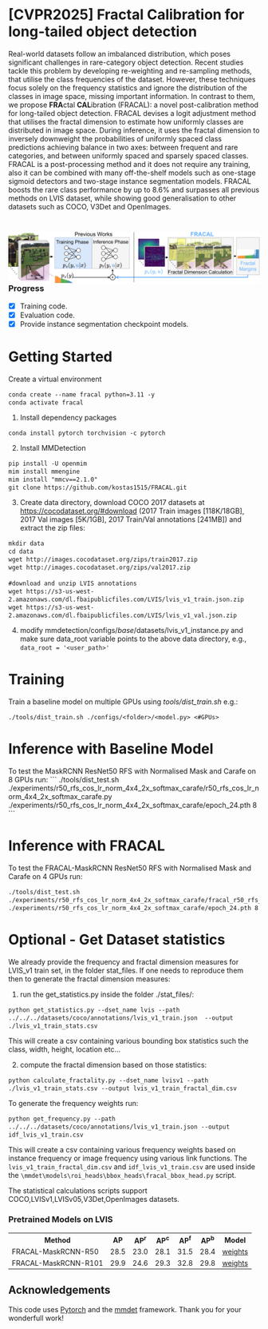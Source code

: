 <h1>[CVPR2025] Fractal Calibration for long-tailed object detection </h1>
Real-world datasets follow an imbalanced distribution, which poses significant challenges in rare-category object detection. Recent studies tackle this problem by developing re-weighting and re-sampling methods, that utilise the class frequencies of the dataset. However, these techniques focus solely on the frequency statistics and ignore the distribution of the classes in image space, missing important information.
In contrast to them, we propose <b>FRA</b>ctal <b>CAL</b>ibration (FRACAL): a novel post-calibration method for long-tailed object detection. FRACAL devises a logit adjustment method that utilises the fractal dimension to estimate how uniformly classes are distributed in image space. During inference, it uses the fractal dimension to inversely downweight the probabilities of uniformly spaced class predictions achieving balance in two axes: between frequent and rare categories, and between uniformly spaced and sparsely spaced classes. FRACAL is a post-processing method and it does not require any training, also it can be combined with many off-the-shelf models such as one-stage sigmoid detectors and two-stage instance segmentation models. FRACAL boosts the rare class performance by up to 8.6% and surpasses all previous methods on LVIS dataset, while showing good generalisation to other datasets such as COCO, V3Det and OpenImages.

<br>

<img src="./assets/fracal_teaser.png"
     alt="Fractal calibration method."
     style="float: left;margin-top: 2em"
/>
### Progress

- [x] Training code.
- [x] Evaluation code.
- [x] Provide instance segmentation checkpoint models.

<h1> Getting Started </h1>
Create a virtual environment

```
conda create --name fracal python=3.11 -y
conda activate fracal
```

1. Install dependency packages
```
conda install pytorch torchvision -c pytorch
```

2. Install MMDetection
```
pip install -U openmim
mim install mmengine
mim install "mmcv==2.1.0"
git clone https://github.com/kostas1515/FRACAL.git
```

3. Create data directory, download COCO 2017 datasets at https://cocodataset.org/#download (2017 Train images [118K/18GB], 2017 Val images [5K/1GB], 2017 Train/Val annotations [241MB]) and extract the zip files:

```
mkdir data
cd data
wget http://images.cocodataset.org/zips/train2017.zip
wget http://images.cocodataset.org/zips/val2017.zip

#download and unzip LVIS annotations
wget https://s3-us-west-2.amazonaws.com/dl.fbaipublicfiles.com/LVIS/lvis_v1_train.json.zip
wget https://s3-us-west-2.amazonaws.com/dl.fbaipublicfiles.com/LVIS/lvis_v1_val.json.zip

```

4. modify mmdetection/configs/_base_/datasets/lvis_v1_instance.py and make sure data_root variable points to the above data directory, e.g.,
```data_root = '<user_path>'```

<h1>Training </h1>
Train a baseline model on multiple GPUs using <i>tools/dist_train.sh</i> e.g.:

```
./tools/dist_train.sh ./configs/<folder>/<model.py> <#GPUs>
```

<h1>Inference with Baseline Model</h1>
To test the MaskRCNN ResNet50 RFS with Normalised Mask and Carafe on 8 GPUs run:
```
./tools/dist_test.sh ./experiments/r50_rfs_cos_lr_norm_4x4_2x_softmax_carafe/r50_rfs_cos_lr_norm_4x4_2x_softmax_carafe.py ./experiments/r50_rfs_cos_lr_norm_4x4_2x_softmax_carafe/epoch_24.pth 8
```
     
<h1>Inference with FRACAL</h1>
     
To test the FRACAL-MaskRCNN ResNet50 RFS with Normalised Mask and Carafe on 4 GPUs run:
```
./tools/dist_test.sh ./experiments/r50_rfs_cos_lr_norm_4x4_2x_softmax_carafe/fracal_r50_rfs_cos_lr_norm_4x4_2x_softmax_carafe.py ./experiments/r50_rfs_cos_lr_norm_4x4_2x_softmax_carafe/epoch_24.pth 8
```

<h1>Optional - Get Dataset statistics </h1>
We already provide the frequency and fractal dimension measures for LVIS_v1 train set, in the folder stat_files. 
If one needs to reproduce them then to generate the fractal dimension measures:

1. run the get_statistics.py inside the folder ./stat_files/:

```
python get_statistics.py --dset_name lvis --path ../../../datasets/coco/annotations/lvis_v1_train.json  --output ./lvis_v1_train_stats.csv
```

This will create a csv containing various bounding box statistics such the class, width, height, location etc...

2. compute the fractal dimension based on those statistics:
```
python calculate_fractality.py --dset_name lvisv1 --path ./lvis_v1_train_stats.csv --output lvis_v1_train_fractal_dim.csv
```

To generate the frequency weights run:
```
python get_frequency.py --path ../../../datasets/coco/annotations/lvis_v1_train.json --output idf_lvis_v1_train.csv
```

This will create a csv containing various frequency weights based on instance frequency or image frequency using various link functions. The ```lvis_v1_train_fractal_dim.csv``` and ```idf_lvis_v1_train.csv``` are used inside the ```\mmdet\models\roi_heads\bbox_heads\fracal_bbox_head.py``` script.

The statistical calculations scripts support COCO,LVISv1,LVISv05,V3Det,OpenImages datasets.


<h3>Pretrained Models on LVIS</h3>
<table style="float: center;">
    <tr>
        <th>Method</th>
        <th>AP</th>
        <th>AP<sup>r</sup></th>
        <th>AP<sup>c</sup></th>
        <th>AP<sup>f</sup></th>
        <th>AP<sup>b</sup></th>
        <th>Model</th>
    </tr>
    <tr>
        <td>FRACAL-MaskRCNN-R50</td>
        <td>28.5</td>
        <td>23.0</td>
        <td>28.1</td>
        <td>31.5</td>
        <td>28.4</td>
        <td><a href="https://drive.usercontent.google.com/download?id=1W5SAFxGrygPISX-DI905PzbjBahU1Lgk&export=download">weights</a></td>
    </tr>
    <tr>
        <td>FRACAL-MaskRCNN-R101</td>
        <td>29.9</td>
        <td>24.6</td>
        <td>29.3</td>
        <td>32.8</td>
        <td>29.8</td>
        <td><a href="https://drive.usercontent.google.com/download?id=1wWYsxIZYnqMvUYz2whRMN5KfFMC5ihF5&export=download">weights</a></td>
</table>

## Acknowledgements
This code uses <a href='https://pytorch.org/'>Pytorch</a> and the <a href='https://github.com/open-mmlab/mmdetection'>mmdet</a> framework. Thank you for your wonderfull work!
